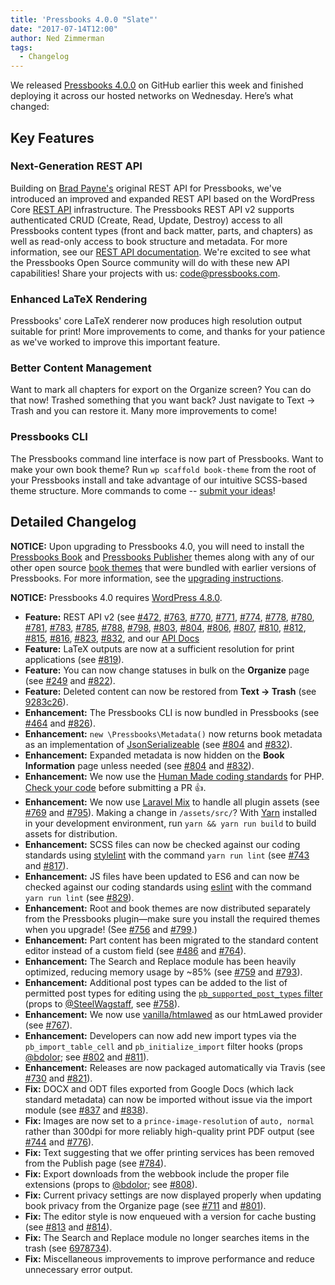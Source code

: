 ```yaml
---
title: 'Pressbooks 4.0.0 "Slate"'
date: "2017-07-14T12:00"
author: Ned Zimmerman
tags:
  - Changelog
---
```


We
released [Pressbooks 4.0.0](https://github.com/pressbooks/pressbooks/releases/tag/4.0.0) on
GitHub earlier this week and finished deploying it across our hosted networks on
Wednesday. Here’s what changed:

## Key Features

### Next-Generation REST API

Building on [Brad Payne's](http://bradpayne.ca/) original REST API for Pressbooks, we've
introduced an improved and expanded REST API based on the WordPress Core
[REST API](https://developer.wordpress.org/rest-api/) infrastructure. The Pressbooks REST
API v2 supports authenticated CRUD (Create, Read, Update, Destroy) access to all
Pressbooks content types (front and back matter, parts, and chapters) as well as read-only
access to book structure and metadata. For more information, see our
[REST API documentation](/docs/api). We're excited to see what the
Pressbooks Open Source community will do with these new API capabilities! Share your
projects with us: [code@pressbooks.com](mailto:code@pressbooks.com).

### Enhanced LaTeX Rendering

Pressbooks' core LaTeX renderer now produces high resolution output suitable for print!
More improvements to come, and thanks for your patience as we've worked to improve this
important feature.

### Better Content Management

Want to mark all chapters for export on the Organize screen? You can do that now! Trashed
something that you want back? Just navigate to Text → Trash and you can restore it. Many
more improvements to come!

### Pressbooks CLI

The Pressbooks command line interface is now part of Pressbooks. Want to make your own
book theme? Run `wp scaffold book-theme` from the root of your Pressbooks install and take
advantage of our intuitive SCSS-based theme structure. More commands to come --
[submit your ideas](https://github.com/pressbooks/pb-cli/issues)!

## Detailed Changelog

**NOTICE:** Upon upgrading to Pressbooks 4.0, you will need to install the
[Pressbooks Book](https://github.com/pressbooks/pressbooks-book) and
[Pressbooks Publisher](https://github.com/pressbooks/pressbooks-publisher) themes along
with any of our other open source
[book themes](https://github.com/search?q=topic%3Abook-theme+org%3Apressbooks&type=Repositories)
that were bundled with earlier versions of Pressbooks. For more information, see the
[upgrading instructions](/docs/upgrading).

**NOTICE:** Pressbooks 4.0 requires
[WordPress 4.8.0](https://wordpress.org/news/2017/06/evans/).

- **Feature:** REST API v2 (see
  [#472](https://github.com/pressbooks/pressbooks/issues/472),
  [#763](https://github.com/pressbooks/pressbooks/pull/763),
  [#770](https://github.com/pressbooks/pressbooks/issues/770),
  [#771](https://github.com/pressbooks/pressbooks/issues/771),
  [#774](https://github.com/pressbooks/pressbooks/issues/774),
  [#778](https://github.com/pressbooks/pressbooks/pull/778),
  [#780](https://github.com/pressbooks/pressbooks/issues/780),
  [#781](https://github.com/pressbooks/pressbooks/pull/781),
  [#783](https://github.com/pressbooks/pressbooks/pull/783),
  [#785](https://github.com/pressbooks/pressbooks/issues/785),
  [#788](https://github.com/pressbooks/pressbooks/issues/788),
  [#798](https://github.com/pressbooks/pressbooks/pull/798),
  [#803](https://github.com/pressbooks/pressbooks/pull/803),
  [#804](https://github.com/pressbooks/pressbooks/issues/804),
  [#806](https://github.com/pressbooks/pressbooks/issues/806),
  [#807](https://github.com/pressbooks/pressbooks/issues/807),
  [#810](https://github.com/pressbooks/pressbooks/pull/810),
  [#812](https://github.com/pressbooks/pressbooks/pull/812),
  [#815](https://github.com/pressbooks/pressbooks/pull/815),
  [#816](https://github.com/pressbooks/pressbooks/pull/816),
  [#823](https://github.com/pressbooks/pressbooks/pull/823),
  [#832](https://github.com/pressbooks/pressbooks/pull/832), and our
  [API Docs](/docs/api)
- **Feature:** LaTeX outputs are now at a sufficient resolution for print applications
  (see [#819](https://github.com/pressbooks/pressbooks/pull/819)).
- **Feature:** You can now change statuses in bulk on the **Organize** page (see
  [#249](https://github.com/pressbooks/pressbooks/issues/249) and
  [#822](https://github.com/pressbooks/pressbooks/pull/822)).
- **Feature:** Deleted content can now be restored from **Text → Trash** (see
  [9283c26](https://github.com/pressbooks/pressbooks/tree/9283c26504007ba55259672c5cb9efc8ee07b3c0)).
- **Enhancement:** The Pressbooks CLI is now bundled in Pressbooks (see
  [#464](https://github.com/pressbooks/pressbooks/issues/464) and
  [#826](https://github.com/pressbooks/pressbooks/pull/826)).
- **Enhancement:** `new \Pressbooks\Metadata()` now returns book metadata as an
  implementation of
  [JsonSerializeable](https://secure.php.net/manual/en/class.jsonserializable.php) (see
  [#804](https://github.com/pressbooks/pressbooks/issues/804) and
  [#832](https://github.com/pressbooks/pressbooks/pull/832)).
- **Enhancement:** Expanded metadata is now hidden on the **Book Information** page unless
  needed (see [#804](https://github.com/pressbooks/pressbooks/issues/804) and
  [#832](https://github.com/pressbooks/pressbooks/pull/832)).
- **Enhancement:** We now use the
  [Human Made coding standards](https://engineering.hmn.md/how-we-work/style/php/) for
  PHP.
  [Check your code](/docs/coding-standards/#validating-with-php-code-sniffer)
  before submitting a PR 👍.
- **Enhancement:** We now use [Laravel Mix](https://github.com/jeffreyway/laravel-mix) to
  handle all plugin assets (see [#769](https://github.com/pressbooks/pressbooks/pull/769)
  and [#795](https://github.com/pressbooks/pressbooks/pull/795)). Making a change in
  `/assets/src/`? With [Yarn](https://yarnpkg.com/) installed in your development
  environment, run `yarn && yarn run build` to build assets for distribution.
- **Enhancement:** SCSS files can now be checked against our coding standards using
  [stylelint](https://stylelint.io/) with the command `yarn run lint` (see
  [#743](https://github.com/pressbooks/pressbooks/issues/743) and
  [#817](https://github.com/pressbooks/pressbooks/pull/817)).
- **Enhancement:** JS files have been updated to ES6 and can now be checked against our
  coding standards using [eslint](http://eslint.org/) with the command `yarn run lint`
  (see [#829](https://github.com/pressbooks/pressbooks/pull/829)).
- **Enhancement:** Root and book themes are now distributed separately from the Pressbooks
  plugin—make sure you install the required themes when you
  upgrade! (See
  [#756](https://github.com/pressbooks/pressbooks/issues/756) and
  [#799](https://github.com/pressbooks/pressbooks/pull/799).)
- **Enhancement:** Part content has been migrated to the standard content editor instead
  of a custom field (see [#486](https://github.com/pressbooks/pressbooks/issues/486) and
  [#764](https://github.com/pressbooks/pressbooks/pull/764)).
- **Enhancement:** The Search and Replace module has been heavily optimized, reducing
  memory usage by ~85% (see [#759](https://github.com/pressbooks/pressbooks/issues/759)
  and [#793](https://github.com/pressbooks/pressbooks/pull/793)).
- **Enhancement:** Additional post types can be added to the list of permitted post types
  for editing using the
  [`pb_supported_post_types` filter](https://github.com/pressbooks/pressbooks/blob/4.0.0/inc/posttype/namespace.php#L16-L29)
  (props to [@SteelWagstaff](https://github.com/steelwagstaff), see
  [#758](https://github.com/pressbooks/pressbooks/pull/758)).
- **Enhancement:** We now use
  [vanilla/htmlawed](https://packagist.org/packages/vanilla/htmlawed) as our htmLawed
  provider (see [#767](https://github.com/pressbooks/pressbooks/pull/767)).
- **Enhancement:** Developers can now add new import types via the `pb_import_table_cell`
  and `pb_initialize_import` filter hooks (props [@bdolor](https://github.com/bdolor); see
  [#802](https://github.com/pressbooks/pressbooks/pull/802) and
  [#811](https://github.com/pressbooks/pressbooks/pull/811)).
- **Enhancement:** Releases are now packaged automatically via Travis (see
  [#730](https://github.com/pressbooks/pressbooks/issues/730) and
  [#821](https://github.com/pressbooks/pressbooks/pull/821)).
- **Fix:** DOCX and ODT files exported from Google Docs (which lack standard metadata) can
  now be imported without issue via the import module (see
  [#837](https://github.com/pressbooks/pressbooks/issues/837) and
  [#838](https://github.com/pressbooks/pressbooks/pull/838)).
- **Fix:** Images are now set to a `prince-image-resolution` of `auto, normal` rather than
  300dpi for more reliably high-quality print PDF output (see
  [#744](https://github.com/pressbooks/pressbooks/issues/744) and
  [#776](https://github.com/pressbooks/pressbooks/pull/776)).
- **Fix:** Text suggesting that we offer printing services has been removed from the
  Publish page (see [#784](https://github.com/pressbooks/pressbooks/pull/784)).
- **Fix:** Export downloads from the webbook include the proper file extensions (props to
  [@bdolor](https://github.com/bdolor); see
  [#808](https://github.com/pressbooks/pressbooks/pull/808)).
- **Fix:** Current privacy settings are now displayed properly when updating book privacy
  from the Organize page (see [#711](https://github.com/pressbooks/pressbooks/issues/711)
  and [#801](https://github.com/pressbooks/pressbooks/pull/801)).
- **Fix:** The editor style is now enqueued with a version for cache busting (see
  [#813](https://github.com/pressbooks/pressbooks/issues/813) and
  [#814](https://github.com/pressbooks/pressbooks/pull/814)).
- **Fix:** The Search and Replace module no longer searches items in the trash (see
  [6978734](https://github.com/pressbooks/pressbooks/commit/697873425439be829abaeb077fbc3f6a8391b17e)).
- **Fix:** Miscellaneous improvements to improve performance and reduce unnecessary error
  output.
